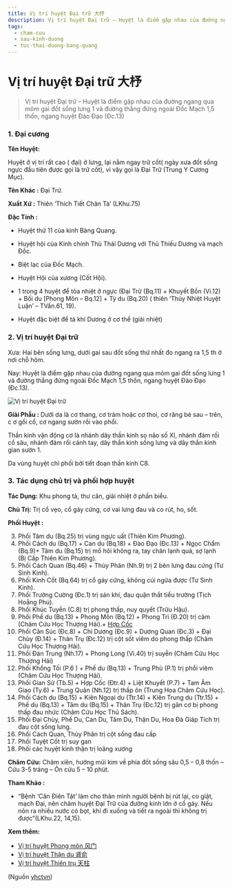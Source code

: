 ```yaml
---
title: Vị trí huyệt Đại trữ 大杼
description: Vị trí huyệt Đại trữ – Huyệt là điểm gặp nhau của đường ngang qua mỏm gai đốt sống lưng 1 và đường thẳng đứng ngoài Đốc Mạch 1,5 thốn, ngang huyệt Đào Đạo (Đc.13)
tags:
  - cham-cuu
  - sau-kinh-duong
  - tuc-thai-duong-bang-quang
---
```


# Vị trí huyệt Đại trữ 大杼 

> Vị trí huyệt Đại trữ – Huyệt là điểm gặp nhau của đường ngang qua mỏm gai đốt sống lưng 1 và đường thẳng đứng ngoài Đốc Mạch 1,5 thốn, ngang huyệt Đào Đạo (Đc.13)

### 1. Đại cương

**Tên Huyệt:**

Huyệt ở vị trí rất cao ( đại) ở lưng, lại nằm ngay trữ cốt( ngày xưa đốt sống ngực đầu tiên được gọi là trữ cốt), vì vậy gọi là Đại Trữ (Trung Y Cương Mục).

**Tên Khác :** Đại Trử.

**Xuất Xứ :** Thiên ‘Thích Tiết Chân Tà’ (LKhu.75)

**Đặc Tính :**

+ Huyệt thứ 11 của kinh Bàng Quang.

+ Huyệt hội của Kinh chính Thủ Thái Dương với Thủ Thiếu Dương và mạch Đốc.

+ Biệt lạc của Đốc Mạch.

+ Huyệt Hội của xương (Cốt Hội).

+ 1 trong 4 huyệt để tỏa nhiệt ở ngực (Đại Trữ (Bq.11) + Khuyết Bồn (Vi.12) + Bối du [Phong Môn – Bq.12] + Tỳ du (Bq.20) ( thiên ‘Thủy Nhiệt Huyệt Luận’ – TVấn.61, 19).

+ Huyệt đặc biệt để tả khí Dương ở cơ thể (giải nhiệt)

### 2. Vị trí huyệt Đại trữ

Xưa: Hai bên sống lưng, dưới gai sau đốt sống thứ nhất đo ngang ra 1,5 th ở nơi chỗ hõm.

Nay: Huyệt là điểm gặp nhau của đường ngang qua mỏm gai đốt sống lưng 1 và đường thẳng đứng ngoài Đốc Mạch 1,5 thốn, ngang huyệt Đào Đạo (Đc.13).

![Vị trí huyệt Đại trữ ](/imgs/yhctvn/huyet-dai-tru-300x168.jpg)

**Giải Phẫu :** Dưới da là cơ thang, cơ trám hoặc cơ thoi, cơ răng bé sau – trên, c ơ gối cổ, cơ ngang sườn rồi vào phổi.

Thần kinh vận động cơ là nhánh dây thần kinh sọ não số XI, nhánh đám rối cổ sâu, nhánh đám rối cánh tay, dây thần kinh sống lưng và dây thần kinh gian sườn 1.

Da vùng huyệt chi phối bởi tiết đoạn thần kinh C8.

### 3. Tác dụng chủ trị và phối hợp huyệt

**Tác Dụng:** Khu phong tà, thư cân, giải nhiệt ở phần biểu.

**Chủ Trị:** Trị cổ vẹo, cổ gáy cứng, cơ vai lưng đau và co rút, ho, sốt.

**Phối Huyệt :**

3. Phối Tâm du (Bq.25) trị vùng ngực uất (Thiên Kim Phương).
4. Phối Cách du (Bq.17) + Can du (Bq.18) + Đào Đạo (Đc.13) + Ngọc Chẩm (Bq.9)+ Tâm du (Bq.15) trị mồ hôi không ra, tay chân lạnh quá, sợ lạnh (Bị Cấp Thiên Kim Phương).
5. Phối Cách Quan (Bq.46) + Thủy Phân (Nh.9) trị 2 bên lưng đau cứng (Tư Sinh Kinh).
6. Phối Kinh Cốt (Bq.64) trị cổ gáy cứng, không cúi ngửa được (Tư Sinh Kinh).
7. Phối Trường Cường (Đc.1) trị sán khí, đau quặn thắt tiểu trường (Tịch Hoằng Phú).
8. Phối Khúc Tuyền (C.8) trị phong thấp, nuy quyết (Trữu Hậu).
9. Phối Phế du (Bq.13) + Phong Môn (Bq.12) + Phong Trì (Đ.20) trị cảm (Châm Cứu Học Thượng Hải).+ [Hợp Cốc](/yhctvn/huyet-hop-coc-%e5%90%88-%e8%b0%b7/)
10. Phối Cân Súc (Đc.8) + Chí Dương (Đc.9) + Dương Quan (Đc.3) + Đại Chùy (Đ.14) + Thân Trụ (Đc.12) trị cột sốt viêm do phong thấp (Châm Cứu Học Thượng Hải).
11. Phối Đản Trung (Nh.17) + Phong Long (Vi.40) trị suyễn (Châm Cứu Học Thượng Hải)
12. Phối Khổng Tối (P.6 ) + Phế du (Bq.13) + Trung Phủ (P.1) trị phổi viêm (Châm Cứu Học Thượng Hải).
13. Phối Gian Sử (Tb.5) + Hợp Cốc (Đtr.4) + Liệt Khuyết (P.7) + Tam Âm Giao (Ty.6) + Trung Quản (Nh.12) trị thấp ôn (Trung Hoa Châm Cứu Học).
14. Phối Cách du (Bq.15) + Kiên Ngoại du (Ttr.14) + Kiên Trung du (Ttr.15) + Phế du (Bq.13) + Tâm du (Bq.15) + Thân Trụ (Đc.12) trị gân cơ bị phong thấp đau nhức (Châm Cứu Học Thủ Sách).
15. Phối Đại Chùy, Phế Du, Can Du, Tâm Du, Thận Du, Hoa Đà Giáp Tích trị đau cột sống lưng.
16. Phối Cách Quan, Thủy Phân trị cột sống đau cấp
17. Phối Tuyệt Cốt trị suy gan
18. Phối các huyệt kinh thận trị loãng xương

**Châm Cứu:** Châm xiên, hướng mũi kim về phía đốt sống sâu 0,5 – 0,8 thốn – Cứu 3-5 tráng – Ôn cứu 5 – 10 phút.

**Tham Khảo :**

+ “Bệnh ‘Cân Điên Tật’ làm cho thân mình người bệnh bị rút lại, co giật, mạch Đại, nên châm huyệt Đại Trữ của đường kinh lớn ở cổ gáy. Nếu nôn ra nhiều nước có bọt, khí đi xuống và tiết ra ngoài thì không trị được”(LKhu.22, 14,15).

**Xem thêm:**

* [Vị trí huyệt Phong môn 风门](/yhctvn/vi-tri-huyet-phong-mon-%e9%a3%8e%e9%97%a8/)
* [Vị trí huyệt Thận du 肾俞](/yhctvn/vi-tri-huyet-than-du-%e8%82%be%e4%bf%9e/)
* [Vị trí huyệt Thiên trụ 天柱](/yhctvn/vi-tri-huyet-thien-tru-%e5%a4%a9%e6%9f%b1/)

(Nguồn <a href="https://yhctvn.com/vi-tri-huyet-dai-tru-大杼/" target="_blank">yhctvn</a>)
